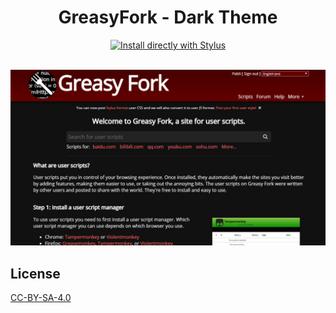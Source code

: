 <div align="center">
  <h1>GreasyFork - Dark Theme</h1>
  <a href="https://github.com/pabli24/GreasyFork-Dark/raw/main/GreasyFork-Dark.user.styl">
    <img src="https://img.shields.io/badge/Install%20directly%20with-Stylus-285959.svg" alt="Install directly with Stylus">
  </a>
</div>

<br>

![Screenshot GreasyFork](./img/gf.jpg)

## License
[CC-BY-SA-4.0](https://github.com/pabli24/GreasyFork-Dark/blob/main/LICENSE)
